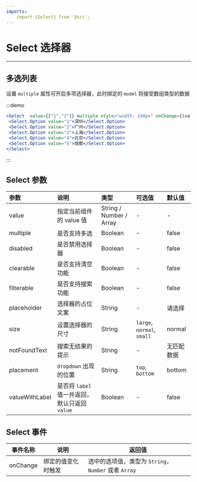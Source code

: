 ```yaml
---
imports:
    import {Select} from '@src';
---
```

# Select 选择器

----


## 多选列表

设置 `multiple` 属性可开启多项选择器，此时绑定的 `model` 将接受数组类型的数据

:::demo
 ```jsx
<Select  value={["1","2"]} multiple style="width: 240px" onChange={(value, event)=>{ console.log(value)}}>
  <Select.Option value="1">深圳</Select.Option>
  <Select.Option value="2">广州</Select.Option>
  <Select.Option value="3">上海</Select.Option>
  <Select.Option value="4">北京</Select.Option>
  <Select.Option value="5">成都</Select.Option>
</Select>
```
:::

## Select 参数

| 参数      | 说明          | 类型      | 可选值                           | 默认值  |
| :---------- | :-------------- | :---------- | :-----------------------------  | :-------- |
| value | 指定当前组件的 value 值 | String / Number / Array | - | - |
| multiple | 是否支持多选 | Boolean | - | false |
| disabled | 是否禁用选择器 | Boolean | - | false |
| clearable | 是否支持清空功能 | Boolean | - | false |
| filterable | 是否支持搜索功能 | Boolean | - | false |
| placeholder | 选择器的占位文案 | String | - | 请选择 |
| size | 设置选择器的尺寸 | String | `large`, `normal`, `small` | normal |
| notFoundText | 搜索无结果的提示 | String | - | 无匹配数据 |
| placement | `dropdown` 出现的位置 | String | `top`, `bottom` | bottom |
| valueWithLabel | 是否将 `label` 值一并返回，默认只返回 `value` | Boolean | - | false |

## Select 事件

| 事件名称      | 说明          | 返回值  |
|---------- |-------------- |---------- |
| onChange | 绑定的值变化时触发 | 选中的选项值，类型为 `String`，`Number` 或者 `Array` |
